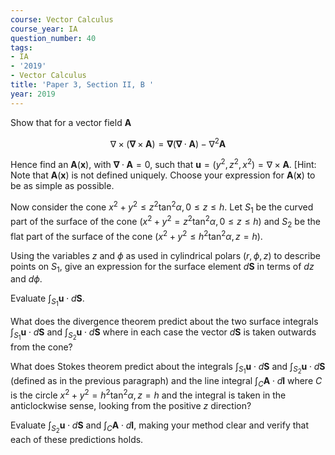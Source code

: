 ```yaml
---
course: Vector Calculus
course_year: IA
question_number: 40
tags:
- IA
- '2019'
- Vector Calculus
title: 'Paper 3, Section II, B '
year: 2019
---
```




Show that for a vector field $\mathbf{A}$

$$\nabla \times(\boldsymbol{\nabla} \times \mathbf{A})=\boldsymbol{\nabla}(\boldsymbol{\nabla} \cdot \mathbf{A})-\nabla^{2} \mathbf{A}$$

Hence find an $\mathbf{A}(\mathbf{x})$, with $\boldsymbol{\nabla} \cdot \mathbf{A}=0$, such that $\mathbf{u}=\left(y^{2}, z^{2}, x^{2}\right)=\nabla \times \mathbf{A}$. [Hint: Note that $\mathbf{A}(\mathbf{x})$ is not defined uniquely. Choose your expression for $\mathbf{A}(\mathbf{x})$ to be as simple as possible.

Now consider the cone $x^{2}+y^{2} \leqslant z^{2} \tan ^{2} \alpha, 0 \leqslant z \leqslant h$. Let $S_{1}$ be the curved part of the surface of the cone $\left(x^{2}+y^{2}=z^{2} \tan ^{2} \alpha, 0 \leqslant z \leqslant h\right)$ and $S_{2}$ be the flat part of the surface of the cone $\left(x^{2}+y^{2} \leqslant h^{2} \tan ^{2} \alpha, z=h\right)$.

Using the variables $z$ and $\phi$ as used in cylindrical polars $(r, \phi, z)$ to describe points on $S_{1}$, give an expression for the surface element $d \mathbf{S}$ in terms of $d z$ and $d \phi$.

Evaluate $\int_{S_{1}} \mathbf{u} \cdot d \mathbf{S}$.

What does the divergence theorem predict about the two surface integrals $\int_{S_{1}} \mathbf{u} \cdot d \mathbf{S}$ and $\int_{S_{2}} \mathbf{u} \cdot d \mathbf{S}$ where in each case the vector $d \mathbf{S}$ is taken outwards from the cone?

What does Stokes theorem predict about the integrals $\int_{S_{1}} \mathbf{u} \cdot d \mathbf{S}$ and $\int_{S_{2}} \mathbf{u} \cdot d \mathbf{S}$ (defined as in the previous paragraph) and the line integral $\int_{C} \mathbf{A} \cdot d \mathbf{l}$ where $C$ is the circle $x^{2}+y^{2}=h^{2} \tan ^{2} \alpha, z=h$ and the integral is taken in the anticlockwise sense, looking from the positive $z$ direction?

Evaluate $\int_{S_{2}} \mathbf{u} \cdot d \mathbf{S}$ and $\int_{C} \mathbf{A} \cdot d \mathbf{l}$, making your method clear and verify that each of these predictions holds.